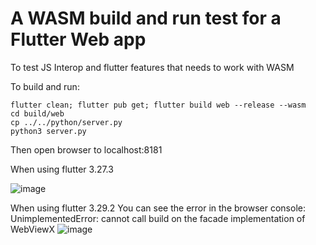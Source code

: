 # A WASM build and run test for a Flutter Web app

To test JS Interop and flutter features that needs to work with WASM

To build and run:

```
flutter clean; flutter pub get; flutter build web --release --wasm
cd build/web
cp ../../python/server.py
python3 server.py
```


Then open browser to localhost:8181

When using flutter 3.27.3

![image](https://github.com/user-attachments/assets/5233edba-ba3d-4ca9-80f5-afc7a1f2633c)


When using flutter 3.29.2
You can see the error in the browser console:
UnimplementedError: cannot call build on the facade implementation of WebViewX
![image](https://github.com/user-attachments/assets/060399f1-0a6a-403b-b43f-d8a832fc62e0)
